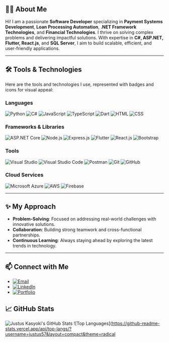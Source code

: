 ## **👨‍💻 About Me**
Hi! I am a passionate **Software Developer** specializing in **Payment Systems Development**, **Loan Processing Automation**, **.NET Framework Technologies**, and **Financial Technologies**. I thrive on solving complex problems and delivering impactful solutions. With expertise in **C#, ASP.NET, Flutter, React.js**, and **SQL Server**, I aim to build scalable, efficient, and user-friendly applications.

---

## **🛠️ Tools & Technologies**
Here are the tools and technologies I use, represented with badges and icons for visual appeal:

### **Languages**
![Python](https://img.shields.io/badge/Python-3776AB?style=for-the-badge&logo=python&logoColor=white)
![C#](https://img.shields.io/badge/C%23-239120?style=for-the-badge&logo=c-sharp&logoColor=white)
![JavaScript](https://img.shields.io/badge/JavaScript-F7DF1E?style=for-the-badge&logo=javascript&logoColor=black)
![TypeScript](https://img.shields.io/badge/TypeScript-007ACC?style=for-the-badge&logo=typescript&logoColor=white)
![Dart](https://img.shields.io/badge/Dart-0175C2?style=for-the-badge&logo=dart&logoColor=white)
![HTML](https://img.shields.io/badge/HTML-E34F26?style=for-the-badge&logo=html5&logoColor=white)
![CSS](https://img.shields.io/badge/CSS-1572B6?style=for-the-badge&logo=css3&logoColor=white)

### **Frameworks & Libraries**
![ASP.NET Core](https://img.shields.io/badge/ASP.NET_Core-512BD4?style=for-the-badge&logo=.net&logoColor=white)
![Node.js](https://img.shields.io/badge/Node.js-339933?style=for-the-badge&logo=nodedotjs&logoColor=white)
![Express.js](https://img.shields.io/badge/Express.js-404D59?style=for-the-badge)
![Flutter](https://img.shields.io/badge/Flutter-02569B?style=for-the-badge&logo=flutter&logoColor=white)
![React.js](https://img.shields.io/badge/React-20232A?style=for-the-badge&logo=react&logoColor=61DAFB)
![Bootstrap](https://img.shields.io/badge/Bootstrap-563D7C?style=for-the-badge&logo=bootstrap&logoColor=white)

### **Tools**
![Visual Studio](https://img.shields.io/badge/Visual_Studio-5C2D91?style=for-the-badge&logo=visualstudio&logoColor=white)
![Visual Studio Code](https://img.shields.io/badge/VS_Code-007ACC?style=for-the-badge&logo=visualstudiocode&logoColor=white)
![Postman](https://img.shields.io/badge/Postman-FF6C37?style=for-the-badge&logo=postman&logoColor=white)
![Git](https://img.shields.io/badge/Git-F05032?style=for-the-badge&logo=git&logoColor=white)
![GitHub](https://img.shields.io/badge/GitHub-181717?style=for-the-badge&logo=github&logoColor=white)

### **Cloud Services**
![Microsoft Azure](https://img.shields.io/badge/Azure-0078D4?style=for-the-badge&logo=microsoftazure&logoColor=white)
![AWS](https://img.shields.io/badge/AWS-232F3E?style=for-the-badge&logo=amazonaws&logoColor=white)
![Firebase](https://img.shields.io/badge/Firebase-FFCA28?style=for-the-badge&logo=firebase&logoColor=black)

---



## **✨ My Approach**
- **Problem-Solving**: Focused on addressing real-world challenges with innovative solutions.
- **Collaboration**: Building strong teamwork and cross-functional partnerships.
- **Continuous Learning**: Always staying ahead by exploring the latest trends in technology.

---

## **📫 Connect with Me**
- [![Email](https://img.shields.io/badge/Email-D14836?style=for-the-badge&logo=gmail&logoColor=white)](mailto:justuskasyoki57@gmail.com)  
- [![LinkedIn](https://img.shields.io/badge/LinkedIn-0A66C2?style=for-the-badge&logo=linkedin&logoColor=white)](https://www.linkedin.com/in/justuskasyoki-swdvp/)  
- [![Portfolio](https://img.shields.io/badge/Portfolio-FF7139?style=for-the-badge&logo=firefox&logoColor=white)](https://justus57.github.io/Portfolio/)  

## 📈 GitHub Stats
![Justus Kasyoki's GitHub Stats](https://github-readme-stats.vercel.app/api?username=justus57&show_icons=true&theme=radical)
![Top Languages](https://github-readme-stats.vercel.app/api/top-langs/?username=justus57&layout=compact&theme=radical

